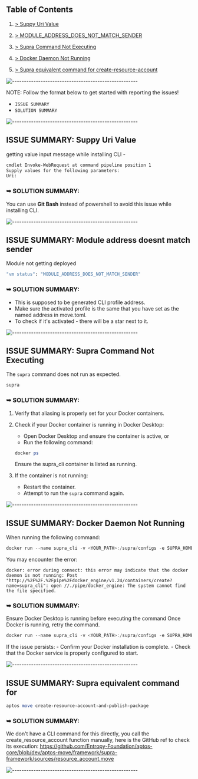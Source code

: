 ## Table of Contents
1. [> Suppy Uri Value](#ISSUE-SUMMARY-Suppy-Uri-Value)

2. [> MODULE_ADDRESS_DOES_NOT_MATCH_SENDER](#ISSUE-SUMMARY-Module-address-doesnt-match-sender)

3. [> Supra Command Not Executing](#ISSUE-SUMMARY-Supra-Command-Not-Executing)

4. [> Docker Daemon Not Running](#ISSUE-SUMMARY-Docker-Daemon-Not-Running)

5. [> Supra equivalent command for create-resource-account](#ISSUE-SUMMARY-Supra-equivalent-command-for)

![-----------------------------------------------------](https://raw.githubusercontent.com/andreasbm/readme/master/assets/lines/rainbow.png)

NOTE: Follow the format below to get started with reporting the issues!
- `ISSUE SUMMARY`
- `SOLUTION SUMMARY` 

![-----------------------------------------------------](https://raw.githubusercontent.com/andreasbm/readme/master/assets/lines/rainbow.png)


## ISSUE SUMMARY: Suppy Uri Value
getting value input message while installing CLI -

```bash
cmdlet Invoke-WebRequest at command pipeline position 1
Supply values for the following parameters:
Uri:
```

### ➥ SOLUTION SUMMARY:
You can use **Git Bash** instead of powershell to avoid this issue while installing CLI.

![-----------------------------------------------------](https://raw.githubusercontent.com/andreasbm/readme/master/assets/lines/rainbow.png)


## ISSUE SUMMARY: Module address doesnt match sender
Module not getting deployed

 ```bash
"vm status": "MODULE_ADDRESS_DOES_NOT_MATCH_SENDER"
 ```

### ➥ SOLUTION SUMMARY:
- This is supposed to be generated CLI profile address.
- Make sure the activated profile is the same that you have set as the named address in move.toml.
- To check if it's activated - there will be a star next to it.


![-----------------------------------------------------](https://raw.githubusercontent.com/andreasbm/readme/master/assets/lines/rainbow.png)

## ISSUE SUMMARY: Supra Command Not Executing

The `supra` command does not run as expected.

```PowerShell
supra
```

### ➥ SOLUTION SUMMARY:

1. Verify that aliasing is properly set for your Docker containers.
2. Check if your Docker container is running in Docker Desktop:

   - Open Docker Desktop and ensure the container is active, or
   - Run the following command:

   ```PowerShell
   docker ps
   ```

   Ensure the supra_cli container is listed as running.

3. If the container is not running:
   - Restart the container.
   - Attempt to run the `supra` command again.

![-----------------------------------------------------](https://raw.githubusercontent.com/andreasbm/readme/master/assets/lines/rainbow.png)

## ISSUE SUMMARY: Docker Daemon Not Running

When running the following command:

```PowerShell
docker run --name supra_cli -v <YOUR_PATH>:/supra/configs -e SUPRA_HOME=/supra/configs --net=host -itd asia-docker.pkg.dev/supra-devnet-misc/supra-testnet/validator-node:v6.3.0
```

You may encounter the error:

`
docker: error during connect: this error may indicate that the docker daemon is not running: Post "http://%2F%2F.%2Fpipe%2Fdocker_engine/v1.24/containers/create?name=supra_cli": open //./pipe/docker_engine: The system cannot find the file specified.
`

### ➥ SOLUTION SUMMARY:

Ensure Docker Desktop is running before executing the command
Once Docker is running, retry the command.

```PowerShell
docker run --name supra_cli -v <YOUR_PATH>:/supra/configs -e SUPRA_HOME=/supra/configs --net=host -itd asia-docker.pkg.dev/supra-devnet-misc/supra-testnet/validator-node:v6.3.0
```

If the issue persists: - Confirm your Docker installation is complete. - Check that the Docker service is properly configured to start.

![-----------------------------------------------------](https://raw.githubusercontent.com/andreasbm/readme/master/assets/lines/rainbow.png)

## ISSUE SUMMARY: Supra equivalent command for

```PowerShell
aptos move create-resource-account-and-publish-package
```
### ➥ SOLUTION SUMMARY:
We don't have a CLI command for this directly, you call the create_resource_account function manually, here is the GitHub ref to check its execution: https://github.com/Entropy-Foundation/aptos-core/blob/dev/aptos-move/framework/supra-framework/sources/resource_account.move

![-----------------------------------------------------](https://raw.githubusercontent.com/andreasbm/readme/master/assets/lines/rainbow.png)